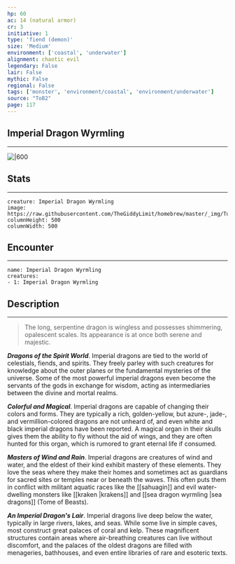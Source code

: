 ```yaml
---
hp: 60
ac: 14 (natural armor)
cr: 3
initiative: 1
type: 'fiend (demon)'    
size: 'Medium'
environment: ['coastal', 'underwater']
alignment: chaotic evil
legendary: False
lair: False
mythic: False
regional: False
tags: ['monster', 'environment/coastal', 'environment/underwater']
source: "ToB2"
page: 117
---
```


## Imperial Dragon Wyrmling
---

![|600](https://raw.githubusercontent.com/TheGiddyLimit/homebrew/master/_img/ToB2/creature/Imperial%20Dragon%20Wyrmling.webp)

## Stats
---

```statblock
creature: Imperial Dragon Wyrmling
image: https://raw.githubusercontent.com/TheGiddyLimit/homebrew/master/_img/ToB2/creature/token/Imperial%20Dragon%20Wyrmling%20%28Token%29.png
columnHeight: 500
columnWidth: 500
```

## Encounter
---

```encounter-table
name: Imperial Dragon Wyrmling
creatures:
- 1: Imperial Dragon Wyrmling
```

## Description
---
>The long, serpentine dragon is wingless and possesses shimmering, opalescent scales. Its appearance is at once both serene and majestic.

**_Dragons of the Spirit World_**. Imperial dragons are tied to the world of celestials, fiends, and spirits. They freely parley with such creatures for knowledge about the outer planes or the fundamental mysteries of the universe. Some of the most powerful imperial dragons even become the servants of the gods in exchange for wisdom, acting as intermediaries between the divine and mortal realms.

**_Colorful and Magical_**. Imperial dragons are capable of changing their colors and forms. They are typically a rich, golden-yellow, but azure-, jade-, and vermillion-colored dragons are not unheard of, and even white and black imperial dragons have been reported. A magical organ in their skulls gives them the ability to fly without the aid of wings, and they are often hunted for this organ, which is rumored to grant eternal life if consumed.

**_Masters of Wind and Rain_**. Imperial dragons are creatures of wind and water, and the eldest of their kind exhibit mastery of these elements. They love the seas where they make their homes and sometimes act as guardians for sacred sites or temples near or beneath the waves. This often puts them in conflict with militant aquatic races like the [[sahuagin]] and evil water-dwelling monsters like [[kraken \|krakens]] and [[sea dragon wyrmling \|sea dragons]] (Tome of Beasts).


**_An Imperial Dragon's Lair_**. Imperial dragons live deep below the water, typically in large rivers, lakes, and seas. While some live in simple caves, most construct great palaces of coral and kelp. These magnificent structures contain areas where air-breathing creatures can live without discomfort, and the palaces of the oldest dragons are filled with menageries, bathhouses, and even entire libraries of rare and esoteric texts.





